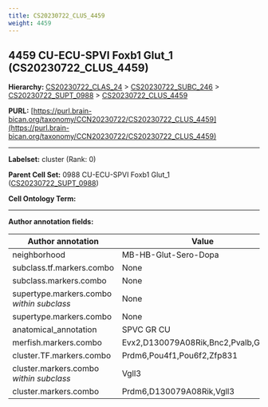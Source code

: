 ```yaml
---
title: CS20230722_CLUS_4459
weight: 4459
---
```

## 4459 CU-ECU-SPVI Foxb1 Glut_1 (CS20230722_CLUS_4459)
<b>Hierarchy: </b>
[CS20230722_CLAS_24](../CS20230722_CLAS_24) >
[CS20230722_SUBC_246](../CS20230722_SUBC_246) >
[CS20230722_SUPT_0988](../CS20230722_SUPT_0988) >
[CS20230722_CLUS_4459](../CS20230722_CLUS_4459)

**PURL:** [https://purl.brain-bican.org/taxonomy/CCN20230722/CS20230722_CLUS_4459](https://purl.brain-bican.org/taxonomy/CCN20230722/CS20230722_CLUS_4459)

---


**Labelset:** cluster (Rank: 0)

**Parent Cell Set:** 0988 CU-ECU-SPVI Foxb1 Glut_1 ([CS20230722_SUPT_0988](../CS20230722_SUPT_0988))



**Cell Ontology Term:** 

[MARKER GENES.]: #


---

[TRANSFERRED ANNOTATIONS.]: #


[AUTHOR ANNOTATION FIELDS.]: #


**Author annotation fields:**

| Author annotation | Value |
|-------------------|-------|
|neighborhood|MB-HB-Glut-Sero-Dopa|
|subclass.tf.markers.combo|None|
|subclass.markers.combo|None|
|supertype.markers.combo _within subclass_|None|
|supertype.markers.combo|None|
|anatomical_annotation|SPVC GR CU|
|merfish.markers.combo|Evx2,D130079A08Rik,Bnc2,Pvalb,Gpr149|
|cluster.TF.markers.combo|Prdm6,Pou4f1,Pou6f2,Zfp831|
|cluster.markers.combo _within subclass_|Vgll3|
|cluster.markers.combo|Prdm6,D130079A08Rik,Vgll3|
